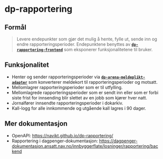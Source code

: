 # dp-rapportering
## Formål
> Levere endepunkter som gjør det mulig å hente, fylle ut, sende inn og endre rapporteringsperioder. 
Endepunktene benyttes av [**`dp-rapportering-frontend`**][dp-rapportering-frontend] som eksponerer funksjonalitetene til bruker.

## Funksjonalitet
- Henter og sender rapporteringsperioder via [**`dp-arena-meldeplikt-adapter`**][dp-arena-meldeplikt-adapter] som 
konverterer meldekort til rapporteringsperioder og motsatt.
- Mellomlagrer rapporteringsperioder som er til utfylling. 
- Mellomlagrede rapporteringsperioder som er sendt inn eller som er forbi siste frist for innsending blir slettet av en jobb som kjører hver natt.
- Jornalfører innsendte rapporteringsperioder i dokarkiv.
- Kall-logg for alle innkommende og utgående kall lagres i 90 dager.

## Mer dokumentasjon
- OpenAPI: https://navikt.github.io/dp-rapportering/
- Rapportering i dagpenger-dokumentasjon: https://dagpenger-dokumentasjon.ansatt.nav.no/innbyggerflate/losninger/rapportering/backend

[dp-rapportering-frontend]: https://github.com/navikt/dp-rapportering-frontend
[dp-arena-meldeplikt-adapter]: https://github.com/navikt/dp-arena-meldeplikt-adapter

